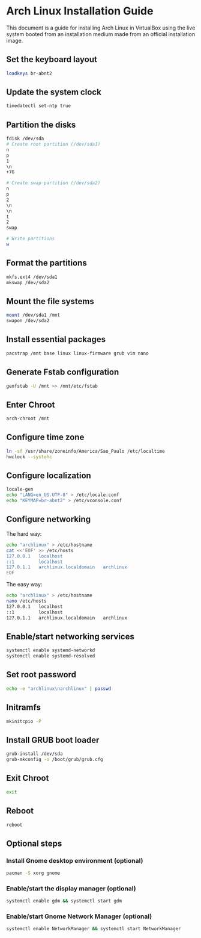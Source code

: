 # Arch Linux Installation Guide

This document is a guide for installing Arch Linux in VirtualBox using the live system booted from an installation medium made from an official installation image.

## Set the keyboard layout

```bash
loadkeys br-abnt2
```

## Update the system clock

```bash
timedatectl set-ntp true
```

## Partition the disks

```bash
fdisk /dev/sda
# Create root partition (/dev/sda1)
n
p
1
\n
+7G

# Create swap partition (/dev/sda2)
n
p
2
\n
\n
t
2
swap

# Write partitions
w
```

## Format the partitions

```bash
mkfs.ext4 /dev/sda1
mkswap /dev/sda2
```

## Mount the file systems

```bash
mount /dev/sda1 /mnt
swapon /dev/sda2
```

## Install essential packages

```bash
pacstrap /mnt base linux linux-firmware grub vim nano
```

## Generate Fstab configuration

```bash
genfstab -U /mnt >> /mnt/etc/fstab
```

## Enter Chroot

```bash
arch-chroot /mnt
```

## Configure time zone

```bash
ln -sf /usr/share/zoneinfo/America/Sao_Paulo /etc/localtime
hwclock --systohc
```

## Configure localization

```bash
locale-gen
echo "LANG=en_US.UTF-8" > /etc/locale.conf
echo "KEYMAP=br-abnt2" > /etc/vconsole.conf
```

## Configure networking

The hard way:

```bash
echo "archlinux" > /etc/hostname
cat <<'EOF' >> /etc/hosts
127.0.0.1   localhost
::1         localhost
127.0.1.1   archlinux.localdomain   archlinux
EOF
```

The easy way:

```bash
echo "archlinux" > /etc/hostname
nano /etc/hosts
127.0.0.1   localhost
::1         localhost
127.0.1.1   archlinux.localdomain   archlinux
```

## Enable/start networking services

```bash
systemctl enable systemd-networkd
systemctl enable systemd-resolved
```

## Set root password

```bash
echo -e "archlinux\narchlinux" | passwd
```

## Initramfs

```bash
mkinitcpio -P
```

## Install GRUB boot loader

```bash
grub-install /dev/sda
grub-mkconfig -o /boot/grub/grub.cfg
```

## Exit Chroot

```bash
exit
```

## Reboot

```bash
reboot
```

## Optional steps

### Install Gnome desktop environment (optional)

```bash
pacman -S xorg gnome
```

### Enable/start the display manager (optional)

```bash
systemctl enable gdm && systemctl start gdm
```

### Enable/start Gnome Network Manager (optional)

```bash
systemctl enable NetworkManager && systemctl start NetworkManager
```
